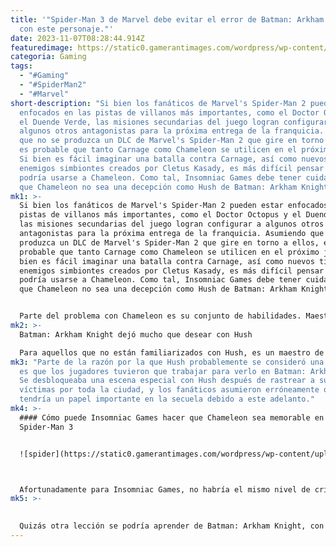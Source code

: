 ```yaml
---
title: '"Spider-Man 3 de Marvel debe evitar el error de Batman: Arkham Knight
  con este personaje."'
date: 2023-11-07T08:28:44.914Z
featuredimage: https://static0.gamerantimages.com/wordpress/wp-content/uploads/2023/11/batman-arkham-knight-hush-1.jpg?q=50&fit=contain&w=1140&h=&dpr=1.5
categoria: Gaming
tags:
  - "#Gaming"
  - "#SpiderMan2"
  - "#Marvel"
short-description: "Si bien los fanáticos de Marvel's Spider-Man 2 pueden estar
  enfocados en las pistas de villanos más importantes, como el Doctor Octopus y
  el Duende Verde, las misiones secundarias del juego logran configurar a
  algunos otros antagonistas para la próxima entrega de la franquicia. Asumiendo
  que no se produzca un DLC de Marvel's Spider-Man 2 que gire en torno a ellos,
  es probable que tanto Carnage como Chameleon se utilicen en el próximo juego.
  Si bien es fácil imaginar una batalla contra Carnage, así como nuevos tipos de
  enemigos simbiontes creados por Cletus Kasady, es más difícil pensar en cómo
  podría usarse a Chameleon. Como tal, Insomniac Games debe tener cuidado para
  que Chameleon no sea una decepción como Hush de Batman: Arkham Knight."
mk1: >-
  Si bien los fanáticos de Marvel's Spider-Man 2 pueden estar enfocados en las
  pistas de villanos más importantes, como el Doctor Octopus y el Duende Verde,
  las misiones secundarias del juego logran configurar a algunos otros
  antagonistas para la próxima entrega de la franquicia. Asumiendo que no se
  produzca un DLC de Marvel's Spider-Man 2 que gire en torno a ellos, es
  probable que tanto Carnage como Chameleon se utilicen en el próximo juego. Si
  bien es fácil imaginar una batalla contra Carnage, así como nuevos tipos de
  enemigos simbiontes creados por Cletus Kasady, es más difícil pensar en cómo
  podría usarse a Chameleon. Como tal, Insomniac Games debe tener cuidado para
  que Chameleon no sea una decepción como Hush de Batman: Arkham Knight.


  Parte del problema con Chameleon es su conjunto de habilidades. Maestro del engaño, Chameleon puede disfrazarse como cualquier persona utilizando máscaras y tecnología, lo que lo convierte en un criminal formidable y una persona que las personas comunes tienen buenas razones para temer. Sin embargo, frente a una figura superpoderosa como Peter Parker o Miles Morales, es difícil imaginar que represente un gran desafío. Quizás Insomniac pueda hacerlo más formidable al hacerlo usar las pociones de su medio hermano Kraven, pero de cualquier manera, debe encontrar una forma de hacer que su contenido impacte más que la misión secundaria de Hush en Arkham Knight.
mk2: >-
  Batman: Arkham Knight dejó mucho que desear con Hush

  Para aquellos que no están familiarizados con Hush, es un maestro de los disfraces como Chameleon. También conocido como Thomas Elliot, es un amigo de la infancia desequilibrado de Bruce Wayne que se volvió celoso del multimillonario y se sometió a una extensa cirugía facial para convertirse en él, que luego usaría para causar estragos en la vida de Bruce Wayne. Batman: Arkham Knight vio a Hush tomando brevemente el control de Wayne Tower utilizando esta táctica, pero su golpe dura solo minutos, ya que Batman lo detiene con facilidad. Considerando que Batman: Hush fue una de las mejores historias de cómics de la década de 2000, tratar a un gran villano como un pensamiento posterior fue una de las partes más decepcionantes del gran final de la trilogía de Arkham. Los fanáticos esperaban una pelea de jefes y un papel principal, ya que Hush podría haber proporcionado ambas cosas.
mk3: "Parte de la razón por la que Hush probablemente se consideró una decepción
  es que los jugadores tuvieron que trabajar para verlo en Batman: Arkham City.
  Se desbloqueaba una escena especial con Hush después de rastrear a sus
  víctimas por toda la ciudad, y los fanáticos asumieron erróneamente que
  tendría un papel importante en la secuela debido a este adelanto."
mk4: >-
  #### Cómo puede Insomniac Games hacer que Chameleon sea memorable en Marvel's
  Spider-Man 3


  ![spider](https://static0.gamerantimages.com/wordpress/wp-content/uploads/2023/11/marvels-spider-man-2-chameleon-1.jpg?q=50&fit=crop&w=1500&dpr=1.5 "spider")



  Afortunadamente para Insomniac Games, no habría el mismo nivel de críticas si Chameleon se relegara a un papel de apoyo. Está lejos de ser la gran amenaza que representa alguien como el Doctor Octopus, por lo que, a diferencia de Hush, no es un personaje en torno al cual construir una gran cantidad de contenido de la historia principal. Al mismo tiempo, su papel en las misiones secundarias debe ser memorable, lo que será difícil de lograr sin una pelea de jefes al final, algo que es difícil de imaginar a menos que Chameleon sea mejorado para tener habilidades sobrehumanas.
mk5: >-
  

  Quizás otra lección se podría aprender de Batman: Arkham Knight, con las apariciones aleatorias de Man-Bat utilizadas como inspiración para Chameleon. En lugar de sobresaltos, Chameleon podría emboscar aleatoriamente a uno de los Spider-Man como civil, manteniendo a los jugadores alerta cuando están cerca de multitudes. Estas peleas civiles podrían ser breves, con Chameleon escapando tan pronto como se dé cuenta de que no puede vencer a los Spider-Men, y Peter o Miles finalmente podrían derribarlo después de varias peleas cortas. Alternativamente, sus misiones secundarias podrían omitir las peleas y en su lugar buscar ofrecer una buena narrativa por encima de todo, con Chameleon disfrazándose como el Tío Aaron para acercarse a Miles o Mary Jane Watson para engañar a Peter. Incluso podría atormentar a uno de ellos con los miembros fallecidos de su familia. Sin importar cuál sea el enfoque, Insomniac debe evitar desperdiciar a Chameleon como los juegos de Arkham desperdiciaron a Hush, ya que cualquier cosa sería mejor que otra secuencia olvidable de cinco minutos.
---
```

